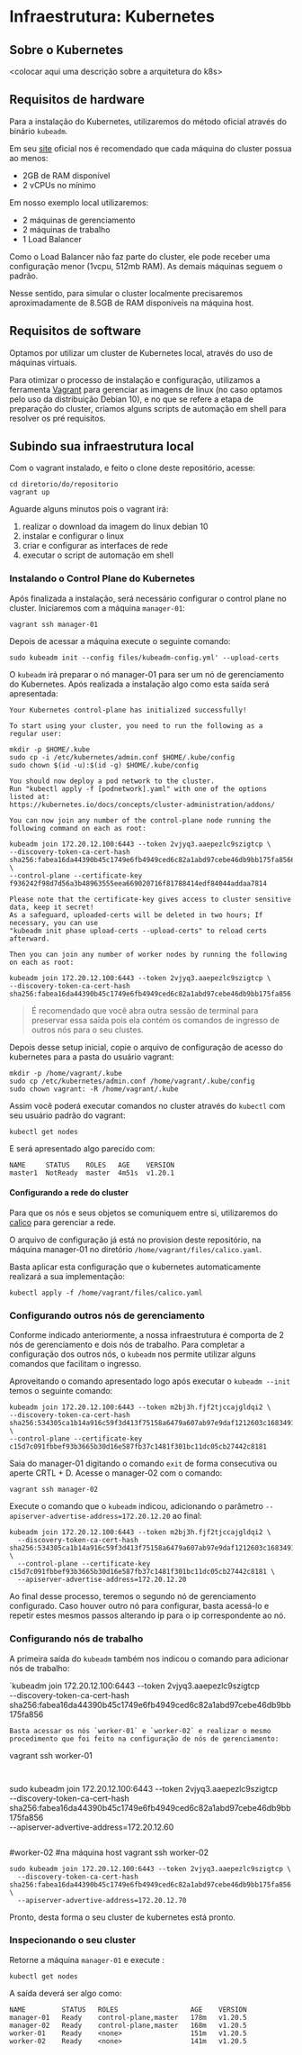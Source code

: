 # Infraestrutura: Kubernetes

## Sobre o Kubernetes

<colocar aqui uma descrição sobre a arquitetura do k8s>

## Requisitos de hardware

Para a instalação do Kubernetes, utilizaremos do método oficial através do binário `kubeadm`.

Em seu [site](https://kubernetes.io/docs/setup/production-environment/tools/kubeadm/install-kubeadm/) oficial nos é recomendado que cada máquina do cluster possua ao menos:

- 2GB de RAM disponível
- 2 vCPUs no mínimo

Em nosso exemplo local utilizaremos:

- 2 máquinas de gerenciamento
- 2 máquinas de trabalho
- 1 Load Balancer 

Como o Load Balancer não faz parte do cluster, ele pode receber uma configuração menor (1vcpu, 512mb RAM). As demais máquinas seguem o padrão.

Nesse sentido, para simular o cluster localmente precisaremos aproximadamente de 8.5GB de RAM disponíveis na máquina host.

## Requisitos de software

Optamos por utilizar um cluster de Kubernetes local, através do uso de 
máquinas virtuais. 

Para otimizar o processo de instalação e configuração, utilizamos a ferramenta
[Vagrant](https://vagrantup.com) para gerenciar as imagens de linux
(no caso optamos pelo uso da distribuição  Debian 10), e no que se refere  a etapa de preparação do cluster, criamos alguns scripts de automação em shell para resolver os pré requisitos.

## Subindo sua infraestrutura local

Com o vagrant instalado, e feito o clone deste repositório, acesse:

```
cd diretorio/do/repositorio
vagrant up
```

Aguarde alguns minutos pois o vagrant irá:

1. realizar o download da imagem do linux debian 10
2. instalar e configurar o linux
3. criar e configurar as interfaces de rede
4. executar o script de automação em shell


### Instalando o Control Plane do Kubernetes 

Após finalizada a instalação, será necessário configurar o control plane no cluster.
Iniciaremos com a máquina `manager-01`:

``` 
vagrant ssh manager-01
``` 

Depois de acessar a máquina execute o seguinte comando:

```
sudo kubeadm init --config files/kubeadm-config.yml' --upload-certs
```

O `kubeadm` irá preparar o nó manager-01 para ser um nó de gerenciamento do Kubernetes. Após realizada a instalação algo como esta saída será apresentada:

```
Your Kubernetes control-plane has initialized successfully!

To start using your cluster, you need to run the following as a regular user:

mkdir -p $HOME/.kube
sudo cp -i /etc/kubernetes/admin.conf $HOME/.kube/config
sudo chown $(id -u):$(id -g) $HOME/.kube/config

You should now deploy a pod network to the cluster.
Run "kubectl apply -f [podnetwork].yaml" with one of the options listed at:
https://kubernetes.io/docs/concepts/cluster-administration/addons/

You can now join any number of the control-plane node running the following command on each as root:

kubeadm join 172.20.12.100:6443 --token 2vjyq3.aaepezlc9szigtcp \
--discovery-token-ca-cert-hash sha256:fabea16da44390b45c1749e6fb4949ced6c82a1abd97cebe46db9bb175fa8566 \
--control-plane --certificate-key f936242f98d7d56a3b48963555eea669020716f81788414edf84044addaa7814

Please note that the certificate-key gives access to cluster sensitive data, keep it secret!
As a safeguard, uploaded-certs will be deleted in two hours; If necessary, you can use 
"kubeadm init phase upload-certs --upload-certs" to reload certs afterward.

Then you can join any number of worker nodes by running the following on each as root:

kubeadm join 172.20.12.100:6443 --token 2vjyq3.aaepezlc9szigtcp \
--discovery-token-ca-cert-hash sha256:fabea16da44390b45c1749e6fb4949ced6c82a1abd97cebe46db9bb175fa856
```

> É recomendado que você abra outra sessão de terminal para preservar essa saída
pois ela contém os comandos de ingresso de outros nós para o seu clustes.

Depois desse setup inicial, copie o arquivo de configuração de acesso do kubernetes para a pasta do usuário vagrant: 

```
mkdir -p /home/vagrant/.kube
sudo cp /etc/kubernetes/admin.conf /home/vagrant/.kube/config
sudo chown vagrant: -R /home/vagrant/.kube
```

Assim você poderá executar comandos no cluster através do `kubectl` com seu usuário padrão do vagrant:

```
kubectl get nodes
```

E será apresentado algo parecido com:

```
NAME     STATUS    ROLES   AGE    VERSION
master1  NotReady  master  4m51s  v1.20.1
```

#### Configurando a rede do cluster


Para que os nós e seus objetos se comuniquem entre si, utilizaremos do [calico](https://docs.projectcalico.org/about/about-calico) para gerenciar a rede.

O arquivo de configuração já está no provision deste repositório, na máquina manager-01 no diretório `/home/vagrant/files/calico.yaml`.

Basta aplicar esta configuração que o kubernetes automaticamente realizará a sua implementação:

```
kubectl apply -f /home/vagrant/files/calico.yaml
``` 


### Configurando outros nós de gerenciamento

Conforme indicado anteriormente, a nossa infraestrutura é comporta de 2 nós de gerenciamento e dois nós de trabalho. Para completar a configuração dos outros nós, o `kubeadm` nos permite utilizar alguns comandos que facilitam o ingresso. 

Aproveitando o comando apresentado logo após executar o `kubeadm --init` temos o seguinte comando:

```
kubeadm join 172.20.12.100:6443 --token m2bj3h.fjf2tjccajgldqi2 \
--discovery-token-ca-cert-hash sha256:534305ca1b14a916c59f3d413f75158a6479a607ab97e9daf1212603c1683491 \
--control-plane --certificate-key c15d7c091fbbef93b3665b30d16e587fb37c1481f301bc11dc05cb27442c8181 
```

Saia do manager-01 digitando o comando `exit` de forma consecutiva ou aperte CRTL + D. Acesse o manager-02 com o comando:

``` 
vagrant ssh manager-02
```

Execute o comando que o `kubeadm` indicou, adicionando o parâmetro `--apiserver-advertise-address=172.20.12.20` ao final:

```
kubeadm join 172.20.12.100:6443 --token m2bj3h.fjf2tjccajgldqi2 \
  --discovery-token-ca-cert-hash sha256:534305ca1b14a916c59f3d413f75158a6479a607ab97e9daf1212603c1683491 \
  --control-plane --certificate-key c15d7c091fbbef93b3665b30d16e587fb37c1481f301bc11dc05cb27442c8181 \ 
  --apiserver-advertise-address=172.20.12.20
```

Ao final desse processo, teremos o segundo nó de gerenciamento configurado. Caso houver outro nó para configurar, basta acessá-lo e repetir estes mesmos passos alterando ip para o ip correspondente ao nó. 

### Configurando nós de trabalho


A primeira saída do `kubeadm` também nos indicou o comando para adicionar nós de trabalho: 

`kubeadm join 172.20.12.100:6443 --token 2vjyq3.aaepezlc9szigtcp \
--discovery-token-ca-cert-hash sha256:fabea16da44390b45c1749e6fb4949ced6c82a1abd97cebe46db9bb175fa856
```
Basta acessar os nós `worker-01` e `worker-02` e realizar o mesmo procedimento que foi feito na configuração de nós de gerenciamento:

```
vagrant ssh worker-01
```


```
sudo kubeadm join 172.20.12.100:6443 --token 2vjyq3.aaepezlc9szigtcp \
  --discovery-token-ca-cert-hash sha256:fabea16da44390b45c1749e6fb4949ced6c82a1abd97cebe46db9bb175fa856  \
  --apiserver-advertive-address=172.20.12.60
```

```
#worker-02
#na máquina host
vagrant ssh worker-02

```
sudo kubeadm join 172.20.12.100:6443 --token 2vjyq3.aaepezlc9szigtcp \
  --discovery-token-ca-cert-hash sha256:fabea16da44390b45c1749e6fb4949ced6c82a1abd97cebe46db9bb175fa856  \
  --apiserver-advertive-address=172.20.12.70
```

Pronto, desta forma o seu cluster de kubernetes está pronto. 


### Inspecionando o seu cluster

Retorne a máquina `manager-01` e execute :

```
kubectl get nodes
```

A saída deverá ser algo como:

```
NAME         STATUS   ROLES                  AGE    VERSION
manager-01   Ready    control-plane,master   178m   v1.20.5
manager-02   Ready    control-plane,master   168m   v1.20.5
worker-01    Ready    <none>                 151m   v1.20.5
worker-02    Ready    <none>                 141m   v1.20.5
```


 


